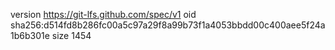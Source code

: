 version https://git-lfs.github.com/spec/v1
oid sha256:d514fd8b286fc00a5c97a29f8a99b73f1a4053bbdd00c400aee5f24a1b6b301e
size 1454
